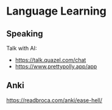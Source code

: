 # Language Learning

## Speaking

Talk with AI:

- <https://talk.quazel.com/chat>
- <https://www.prettypolly.app/app>

## Anki

<https://readbroca.com/anki/ease-hell/>
